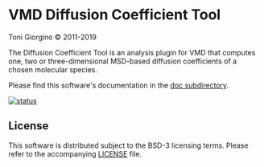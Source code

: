 VMD Diffusion Coefficient Tool
================================

Toni Giorgino © 2011-2019

The Diffusion Coefficient Tool is an analysis plugin for VMD that
computes one, two or three-dimensional MSD-based diffusion
coefficients of a chosen molecular species. 

Please find this software's documentation in the [doc subdirectory](doc).

[![status](https://joss.theoj.org/papers/25d51faf73cc17ae3affb51b787bbe18/status.svg)](https://joss.theoj.org/papers/25d51faf73cc17ae3affb51b787bbe18)

License
-------

This software is distributed subject to the BSD-3 licensing terms.
Please refer to the accompanying [LICENSE](LICENSE) file. 
